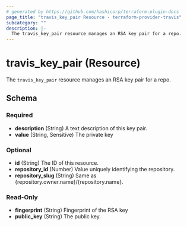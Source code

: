 ```yaml
---
# generated by https://github.com/hashicorp/terraform-plugin-docs
page_title: "travis_key_pair Resource - terraform-provider-travis"
subcategory: ""
description: |-
  The travis_key_pair resource manages an RSA key pair for a repo.
---
```


# travis_key_pair (Resource)

The `travis_key_pair` resource manages an RSA key pair for a repo.



<!-- schema generated by tfplugindocs -->
## Schema

### Required

- **description** (String) A text description of this key pair.
- **value** (String, Sensitive) The private key

### Optional

- **id** (String) The ID of this resource.
- **repository_id** (Number) Value uniquely identifying the repository.
- **repository_slug** (String) Same as {repository.owner.name}/{repository.name}.

### Read-Only

- **fingerprint** (String) Fingerprint of the RSA key
- **public_key** (String) The public key.


